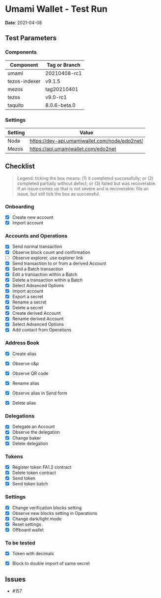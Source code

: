# Umami Wallet - Test Run

**Date**: 2021-04-08

## Test Parameters

### Components

| Component | Tag or Branch |
|--|--|
| umami | 20210408-rc1 |
| tezos-indexer | v9.1.5 |
| mezos | tag20210401 |
| tezos | v9.0-rc1 |
| taquito | 8.0.6-beta.0 |

### Settings

| Setting | Value |
|--|--|
| Node | https://dev-api.umamiwallet.com/node/edo2net/ |
| Mezos | https://api.umamiwallet.com/edo2net |

## Checklist

> Legend: ticking the box means: (1) it completed successfully; or (2) completed partially without defect; or (3) failed but was recoverable. If an issue comes up that is not severe and is recoverable: file an issue, but still tick the box as successful.

### Onboarding
- [X] Create new account
- [X] Import account

### Accounts and Operations
- [X] Send normal transaction
- [X] Observe block count and confirmation
- [ ] Observe explorer, use explorer link
- [X] Send transaction to or from a derived Account
- [X] Send a Batch transaction
- [X] Edit a transaction within a Batch
- [X] Delete a transaction within a Batch
- [X] Select Advanced Options
- [X] Import account
- [X] Export a secret
- [X] Rename a secret
- [X] Delete a secret
- [X] Create derived Account
- [X] Rename derived Account
- [X] Select Advanced Options
- [X] Add contact from Operations

### Address Book
- [X] Create alias
- [X] Observe c&p 
- [X] Observe QR code
- [X] Rename alias
- [X] Observe alias in Send form
- [X] Delete alias


### Delegations
- [X] Delegate an Account
- [X] Observe the delegation
- [X] Change baker
- [X] Delete delegation

### Tokens
- [X] Register token FA1.2 contract
- [X] Delete token contract
- [X] Send token
- [X] Send token batch

### Settings
- [X] Change verification blocks setting 
- [X] Observe new blocks setting in Operations
- [X] Change dark/light mode
- [X] Reset settings
- [X] Offboard wallet

### To be tested
- [X] Token with decimals
- [X] Block to double import of same secret


## Issues
* #157
